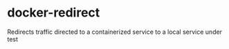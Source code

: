 # docker-redirect
Redirects traffic directed to a containerized service to a local service under test
